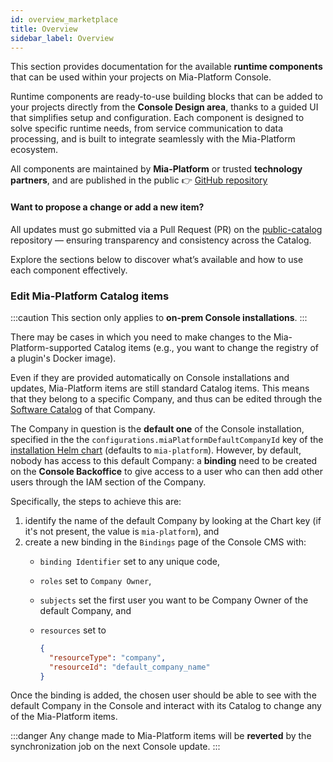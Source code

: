 ```yaml
---
id: overview_marketplace
title: Overview
sidebar_label: Overview
---
```


This section provides documentation for the available **runtime components** that can be used within your projects on Mia-Platform Console.

Runtime components are ready-to-use building blocks that can be added to your projects directly from the **Console Design area**, thanks to a guided UI that simplifies setup and configuration.
Each component is designed to solve specific runtime needs, from service communication to data processing, and is built to integrate seamlessly with the Mia-Platform ecosystem.

All components are maintained by **Mia-Platform** or trusted **technology partners**, and are published in the public 👉 [GitHub repository](https://github.com/mia-platform-marketplace/public-catalog)

#### Want to propose a change or add a new item?

All updates must go submitted via a Pull Request (PR) on the [public-catalog](https://github.com/mia-platform-marketplace/public-catalog) repository — ensuring transparency and consistency across the Catalog.

Explore the sections below to discover what’s available and how to use each component effectively.

### Edit Mia-Platform Catalog items

:::caution
This section only applies to **on-prem Console installations**.
:::

There may be cases in which you need to make changes to the Mia-Platform-supported Catalog items (e.g., you want to change the registry of a plugin's Docker image).

Even if they are provided automatically on Console installations and updates, Mia-Platform items are still standard Catalog items. This means that they belong to a specific Company, and thus can be edited through the [Software Catalog](/software-catalog/overview.md) of that Company.

The Company in question is the **default one** of the Console installation, specified in the the `configurations.miaPlatformDefaultCompanyId` key of the [installation Helm chart](/infrastructure/self-hosted/installation-chart/helm-values/10_installation-chart-example.md) (defaults to `mia-platform`). However, by default, nobody has access to this default Company: a **binding** need to be created on the **Console Backoffice** to give access to a user who can then add other users through the IAM section of the Company.

Specifically, the steps to achieve this are:

1. identify the name of the default Company by looking at the Chart key (if it's not present, the value is `mia-platform`), and
2. create a new binding in the `Bindings` page of the Console CMS with:
   - `binding Identifier` set to any unique code,
   - `roles` set to `Company Owner`,
   - `subjects` set the first user you want to be Company Owner of the default Company, and
   - `resources` set to

      ```json
      {
        "resourceType": "company",
        "resourceId": "default_company_name"
      }
      ```

Once the binding is added, the chosen user should be able to see with the default Company in the Console and interact with its Catalog to change any of the Mia-Platform items.

:::danger
Any change made to Mia-Platform items will be **reverted** by the synchronization job on the next Console update.
:::
